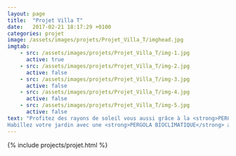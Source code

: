 ```yaml
---
layout: page
title:  "Projet Villa T"
date:   2017-02-21 18:17:29 +0100
categories: projet
image: /assets/images/projets/Projet_Villa_T/imghead.jpg
imgtab:
    - src: /assets/images/projets/Projet_Villa_T/img-1.jpg
      active: true
    - src: /assets/images/projets/Projet_Villa_T/img-2.jpg
      active: false
    - src: /assets/images/projets/Projet_Villa_T/img-3.jpg
      active: false
    - src: /assets/images/projets/Projet_Villa_T/img-4.jpg
      active: false
    - src: /assets/images/projets/Projet_Villa_T/img-5.jpg
      active: false
text: "Profitez des rayons de soleil vous aussi grâce à la <strong>PERGOLA BIOCLIMATIQUE</strong> à lames orientables confectionnées en aluminium extrudé.
Habillez votre jardin avec une <strong>PERGOLA BIOCLIMATIQUE</strong> afin de profiter pleinement de vos espaces extérieur."
---
```

{% include projects/projet.html %}
